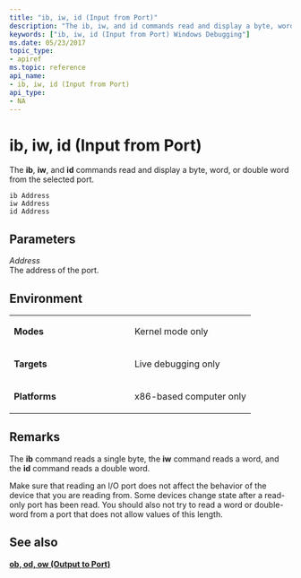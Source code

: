 ```yaml
---
title: "ib, iw, id (Input from Port)"
description: "The ib, iw, and id commands read and display a byte, word, or double word from the selected port."
keywords: ["ib, iw, id (Input from Port) Windows Debugging"]
ms.date: 05/23/2017
topic_type:
- apiref
ms.topic: reference
api_name:
- ib, iw, id (Input from Port)
api_type:
- NA
---
```


# ib, iw, id (Input from Port)


The **ib**, **iw**, and **id** commands read and display a byte, word, or double word from the selected port.

```dbgcmd
ib Address 
iw Address 
id Address
```

## <span id="ddk_cmd_input_from_port_dbg"></span><span id="DDK_CMD_INPUT_FROM_PORT_DBG"></span>Parameters


<span id="_______Address______"></span><span id="_______address______"></span><span id="_______ADDRESS______"></span> *Address*   
The address of the port.

## Environment

<table>
<colgroup>
<col width="50%" />
<col width="50%" />
</colgroup>
<tbody>
<tr class="odd">
<td align="left"><p><strong>Modes</strong></p></td>
<td align="left"><p>Kernel mode only</p></td>
</tr>
<tr class="even">
<td align="left"><p><strong>Targets</strong></p></td>
<td align="left"><p>Live debugging only</p></td>
</tr>
<tr class="odd">
<td align="left"><p><strong>Platforms</strong></p></td>
<td align="left"><p>x86-based computer only</p></td>
</tr>
</tbody>
</table>

 

## Remarks

The **ib** command reads a single byte, the **iw** command reads a word, and the **id** command reads a double word.

Make sure that reading an I/O port does not affect the behavior of the device that you are reading from. Some devices change state after a read-only port has been read. You should also not try to read a word or double-word from a port that does not allow values of this length.

## See also


[**ob, od, ow (Output to Port)**](ob--ow--od--output-to-port-.md)



